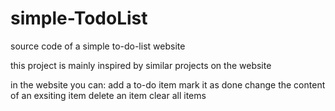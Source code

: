 # simple-TodoList
source code of a simple to-do-list website 

this project is mainly inspired by similar projects on the website

in the website you can:
add a to-do item
mark it as done
change the content of an exsiting item
delete an item
clear all items

